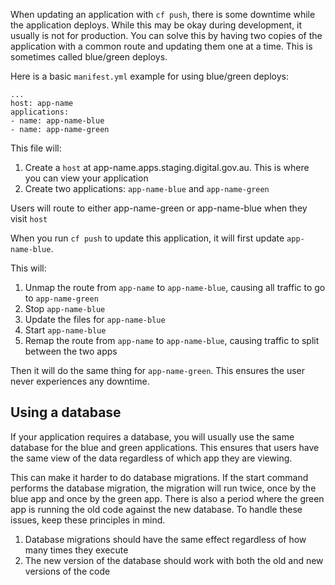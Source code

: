 When updating an application with `cf push`, there is some downtime while the application deploys.
While this may be okay during development, it usually is not for production. You can solve this by having
two copies of the application with a common route and updating them one at a time. This is sometimes called
blue/green deploys.

Here is a basic `manifest.yml` example for using blue/green deploys:

```
...
host: app-name
applications:
- name: app-name-blue
- name: app-name-green
```

This file will:

1. Create a `host` at app-name.apps.staging.digital.gov.au. This is where you can view your application
2. Create two applications: `app-name-blue` and `app-name-green`

Users will route to either app-name-green or app-name-blue when they visit `host`

When you run `cf push` to update this application, it will first update `app-name-blue`.

This will:

1. Unmap the route from `app-name` to `app-name-blue`, causing all traffic to go to `app-name-green`
2. Stop `app-name-blue`
3. Update the files for `app-name-blue`
4. Start `app-name-blue`
5. Remap the route from `app-name` to `app-name-blue`, causing traffic to split between the two apps

Then it will do the same thing for `app-name-green`. This ensures the user
never experiences any downtime.

## Using a database

If your application requires a database, you will usually use the same database for the
blue and green applications. This ensures that users have the same view of the data
regardless of which app they are viewing.

This can make it harder to do database migrations. If the start command performs the database migration,
the migration will run twice, once by the blue app and once by the green app.
There is also a period where the green app is running the old code against the new database.
To handle these issues, keep these principles in mind.

1. Database migrations should have the same effect regardless of how many times they execute
2. The new version of the database should work with both the old and new versions of the code
